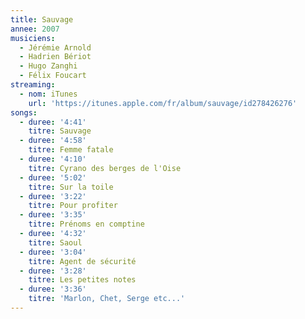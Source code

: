 ```yaml
---
title: Sauvage
annee: 2007
musiciens:
  - Jérémie Arnold
  - Hadrien Bériot
  - Hugo Zanghi
  - Félix Foucart
streaming:
  - nom: iTunes
    url: 'https://itunes.apple.com/fr/album/sauvage/id278426276'
songs:
  - duree: '4:41'
    titre: Sauvage
  - duree: '4:58'
    titre: Femme fatale
  - duree: '4:10'
    titre: Cyrano des berges de l'Oise
  - duree: '5:02'
    titre: Sur la toile
  - duree: '3:22'
    titre: Pour profiter
  - duree: '3:35'
    titre: Prénoms en comptine
  - duree: '4:32'
    titre: Saoul
  - duree: '3:04'
    titre: Agent de sécurité
  - duree: '3:28'
    titre: Les petites notes
  - duree: '3:36'
    titre: 'Marlon, Chet, Serge etc...'
---
```


